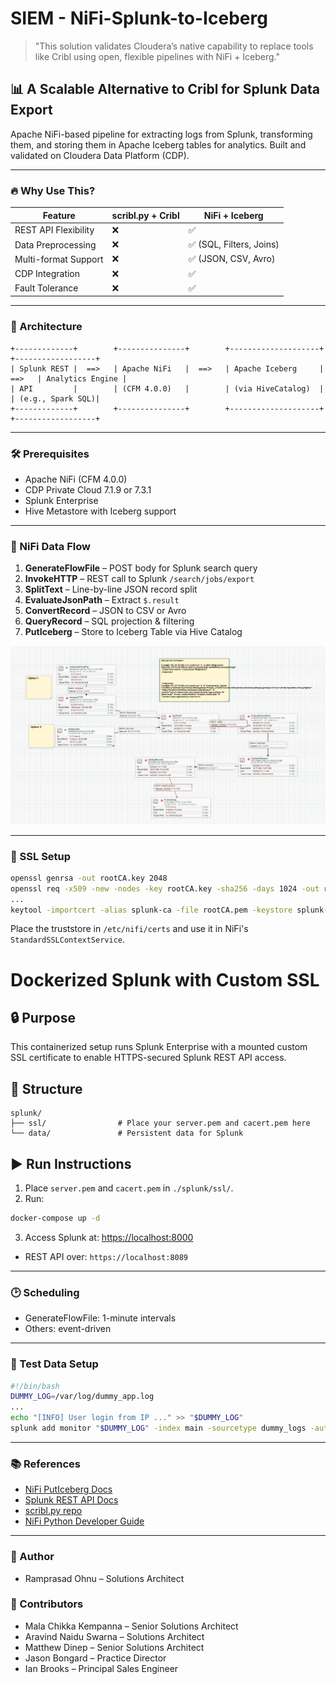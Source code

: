 # SIEM - NiFi-Splunk-to-Iceberg

> "This solution validates Cloudera’s native capability to replace tools like Cribl using open, flexible pipelines with NiFi + Iceberg."

## 📊 A Scalable Alternative to Cribl for Splunk Data Export

Apache NiFi-based pipeline for extracting logs from Splunk, transforming them, and storing them in Apache Iceberg tables for analytics. Built and validated on Cloudera Data Platform (CDP).

---

### 🔥 Why Use This?

| Feature              | scribl.py + Cribl | NiFi + Iceberg           |
|----------------------|-------------------|--------------------------|
| REST API Flexibility | ❌                | ✅                       |
| Data Preprocessing   | ❌                | ✅ (SQL, Filters, Joins) |
| Multi-format Support | ❌                | ✅ (JSON, CSV, Avro)     |
| CDP Integration      | ❌                | ✅                       |
| Fault Tolerance      | ❌                | ✅                       |

---

### 🧭 Architecture

```
+-------------+        +---------------+        +--------------------+        +------------------+
| Splunk REST |  ==>   | Apache NiFi   |  ==>   | Apache Iceberg     |  ==>   | Analytics Engine |
| API         |        | (CFM 4.0.0)   |        | (via HiveCatalog)  |        | (e.g., Spark SQL)|
+-------------+        +---------------+        +--------------------+        +------------------+
```

---

### 🛠️ Prerequisites

- Apache NiFi (CFM 4.0.0)
- CDP Private Cloud 7.1.9 or 7.3.1
- Splunk Enterprise
- Hive Metastore with Iceberg support

---

### 🔄 NiFi Data Flow

1. **GenerateFlowFile** – POST body for Splunk search query
2. **InvokeHTTP** – REST call to Splunk `/search/jobs/export`
3. **SplitText** – Line-by-line JSON record split
4. **EvaluateJsonPath** – Extract `$.result`
5. **ConvertRecord** – JSON to CSV or Avro
6. **QueryRecord** – SQL projection & filtering
7. **PutIceberg** – Store to Iceberg Table via Hive Catalog

![image](https://github.com/rohnu/NiFi-Splunk-to-Iceberg/blob/main/NiFi_flow%20.png)

---

### 🔐 SSL Setup

```bash
openssl genrsa -out rootCA.key 2048
openssl req -x509 -new -nodes -key rootCA.key -sha256 -days 1024 -out rootCA.pem
...
keytool -importcert -alias splunk-ca -file rootCA.pem -keystore splunk-truststore.jks -storepass changeit -storetype JKS
```

Place the truststore in `/etc/nifi/certs` and use it in NiFi's `StandardSSLContextService`.


# Dockerized Splunk with Custom SSL

## 🔒 Purpose
This containerized setup runs Splunk Enterprise with a mounted custom SSL certificate to enable HTTPS-secured Splunk REST API access.

## 📂 Structure

```
splunk/
├── ssl/                # Place your server.pem and cacert.pem here
└── data/               # Persistent data for Splunk
```

## ▶️ Run Instructions

1. Place `server.pem` and `cacert.pem` in `./splunk/ssl/`.
2. Run:
```bash
docker-compose up -d
```
3. Access Splunk at: [https://localhost:8000](https://localhost:8000)

- REST API over: `https://localhost:8089`

---

### 🕑 Scheduling

- GenerateFlowFile: 1-minute intervals
- Others: event-driven

---

### 🧪 Test Data Setup

```bash
#!/bin/bash
DUMMY_LOG=/var/log/dummy_app.log
...
echo "[INFO] User login from IP ..." >> "$DUMMY_LOG"
splunk add monitor "$DUMMY_LOG" -index main -sourcetype dummy_logs -auth admin:***
```

---

### 📚 References

- [NiFi PutIceberg Docs](https://nifi.apache.org/docs/nifi-docs/components/org.apache.nifi.processors.iceberg.PutIceberg)
- [Splunk REST API Docs](https://docs.splunk.com/Documentation/Splunk/latest/RESTREF/RESTsearch)
- [scribl.py repo](https://github.com/tknoblau/scribl)
- [NiFi Python Developer Guide](https://nifi.apache.org/nifi-docs/python-developer-guide.html)

---
### 👥 Author

- Ramprasad Ohnu – Solutions Architect

### 👥 Contributors
- Mala Chikka Kempanna – Senior Solutions Architect
- Aravind Naidu Swarna – Solutions Architect
- Matthew Dinep – Senior Solutions Architect
- Jason Bongard – Practice Director
- Ian Brooks – Principal Sales Engineer



